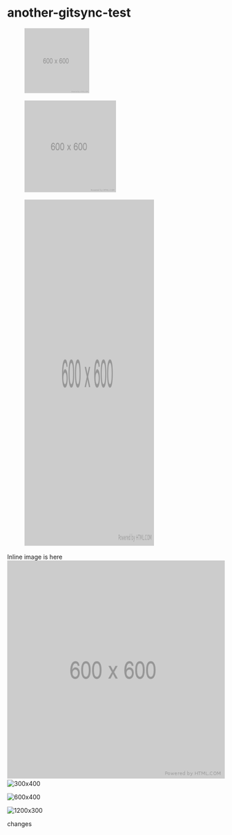 # another-gitsync-test

<figure><img src=".gitbook/assets/600.png" alt="ALT TEXT 1" width="150"><figcaption></figcaption></figure>

<figure><img src=".gitbook/assets/600.png" alt="ALT TEXT 2" width="50%"><figcaption></figcaption></figure>

<figure><img src=".gitbook/assets/600.png" alt="ALT TEXT 3" height="800" width="300"><figcaption></figcaption></figure>

Inline image is here <img src=".gitbook/assets/600.png" alt="ALT TEXT 4" data-size="line"> ![300x400](https://user-images.githubusercontent.com/8102292/234003987-91b4fdce-04f8-4317-9fe1-2c96decd46b8.png)

![600x400](https://user-images.githubusercontent.com/8102292/234004059-c2527288-3a97-47ec-8a1a-9c22829cd2e5.png)

![1200x300](https://user-images.githubusercontent.com/8102292/234004082-82a9a17e-5980-4126-a58d-1070d75071d9.png)

changes
